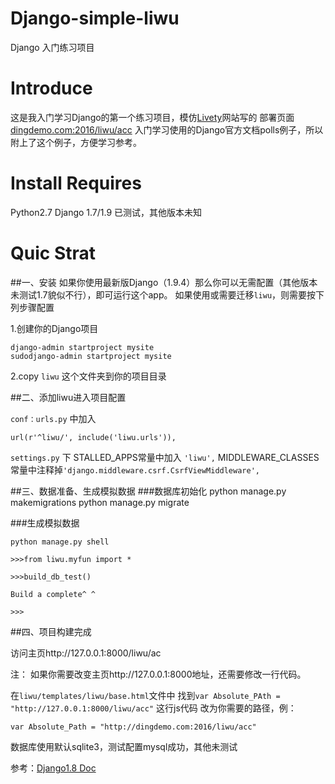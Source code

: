 # Django-simple-liwu
Django 入门练习项目
# Introduce
这是我入门学习Django的第一个练习项目，模仿[Livety][1]网站写的
部署页面 [dingdemo.com:2016/liwu/acc][2]
入门学习使用的Django官方文档polls例子，所以附上了这个例子，方便学习参考。
# Install Requires
Python2.7 Django 1.7/1.9 已测试，其他版本未知
# Quic Strat
##一、安装
如果你使用最新版Django（1.9.4）那么你可以无需配置（其他版本未测试1.7貌似不行），即可运行这个app。
如果使用或需要迁移`liwu`，则需要按下列步骤配置

1.创建你的Django项目

    django-admin startproject mysite
    sudodjango-admin startproject mysite

2.copy `liwu` 这个文件夹到你的项目目录

##二、添加liwu进入项目配置

`conf：urls.py` 中加入

    url(r'^liwu/', include('liwu.urls')),

`settings.py` 下
STALLED_APPS常量中加入  `'liwu',`
MIDDLEWARE_CLASSES常量中注释掉`'django.middleware.csrf.CsrfViewMiddleware',`

##三、数据准备、生成模拟数据
###数据库初始化
    python manage.py makemigrations
    python manage.py migrate

###生成模拟数据

    python manage.py shell
    
    >>>from liwu.myfun import *
    
    >>>build_db_test()
    
    Build a complete^ ^
    
    >>>

##四、项目构建完成

访问主页http://127.0.0.1:8000/liwu/ac

注：
如果你需要改变主页http://127.0.0.1:8000地址，还需要修改一行代码。

在`liwu/templates/liwu/base.html`文件中
找到`var Absolute_PAth = "http://127.0.0.1:8000/liwu/acc"` 这行js代码
改为你需要的路径，例：

    var Absolute_Path = "http://dingdemo.com:2016/liwu/acc"


数据库使用默认sqlite3，测试配置mysql成功，其他未测试

参考：[Django1.8 Doc][3]




  [1]: http://www.livety.com/zh-hans/
  [2]: http://dingdemo.com:2016/liwu/acc
  [3]: http://python.usyiyi.cn/django/index.html#

